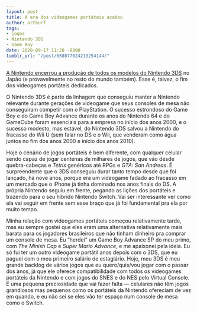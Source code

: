 ```yaml
---
layout: post
title: A era dos videogames portáteis acabou
author: arthurf
tags:
- jogos
- Nintendo 3DS
- Game Boy
date: 2020-09-17 11:20 -0300
tumblr_url: "/post/658077024213254144/"
---
```

[A Nintendo encerrou a produção de todos os modelos do Nintendo 3DS](https://kotaku.com/nintendo-officially-ends-3ds-production-for-japan-1845087529) no Japão (e provavelmente no resto do mundo também). Esse é, talvez, o fim dos videogames portáteis dedicados.

O Nintendo 3DS é parte da linhagem que conseguiu manter a Nintendo relevante durante gerações de videogame que seus consoles de mesa não conseguiram competir com o PlayStation. O sucesso estrondoso do Game Boy e do Game Boy Advance durante os anos do Nintendo 64 e do GameCube foram essenciais para a empresa no início dos anos 2000, e o sucesso modesto, mas estável, do Nintendo 3DS salvou a Nintendo do fracasso do Wii U (sem falar no DS e o Wii, que venderam como água juntos no fim dos anos 2000 e início dos anos 2010).

Hoje o cenário de jogos portáteis é bem diferente, com qualquer celular sendo capaz de jogar centenas de milhares de jogos, que vão desde quebra-cabeças e *Tetris* genéricos até RPGs e *GTA: San Andreas*. É surpreendente que o 3DS conseguiu durar tanto tempo desde que foi lançado, há nove anos, porque era um videogame fadado ao fracasso em um mercado que o iPhone já tinha dominado nos anos finais do DS. A própria Nintendo seguiu em frente, pegando as lições dos portáteis e trazendo para o seu híbrido Nintendo Switch. Vai ser interessante ver como ela vai seguir em frente sem esse braço que já foi fundamental pra ela por muito tempo.

Minha relação com videogames portáteis começou relativamente tarde, mas eu sempre gostei que eles eram uma alternativa relativamente mais barata para os jogadores brasileiros que não tinham dinheiro pra comprar um console de mesa. Eu “herdei” um Game Boy Advance SP do meu primo, com *The Minish Cap* e *Super Mario Advance*, e me apaixonei pela ideia. Eu só fui ter um outro videogame portátil anos depois com o 3DS, que eu paguei com o meu primeiro salário de estagiário. Hoje, meu 3DS é meu grande backlog de vários jogos que eu quero/quis/vou jogar com o passar dos anos, já que ele oferece compatibilidade com todos os videogames portáteis da Nintendo e com jogos do SNES e do NES pelo Virtual Console. É uma pequena preciosidade que vai fazer falta — celulares não têm jogos grandiosos mas pequenos como os portáteis da Nintendo ofereciam de vez em quando, e eu não sei se eles vão ter espaço num console de mesa como o Switch.
